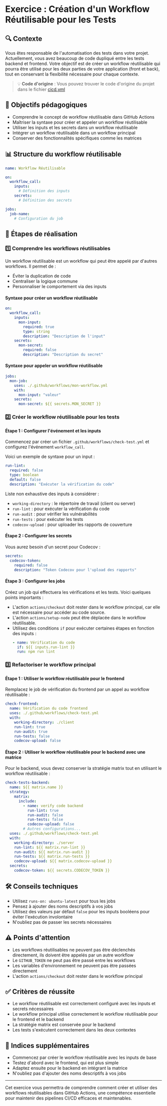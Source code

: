 # Exercice : Création d'un Workflow Réutilisable pour les Tests

## 🔍 Contexte

Vous êtes responsable de l'automatisation des tests dans votre projet. Actuellement, vous avez beaucoup de code dupliqué entre les tests backend et frontend. Votre objectif est de créer un workflow réutilisable qui pourra être utilisé pour les deux parties de votre application (front et back), tout en conservant la flexibilité nécessaire pour chaque contexte.

> 💡 **Code d'origine** : Vous pouvez trouver le code d'origine du projet dans le fichier [cicd.yml](cicd.yml)

## 🎯 Objectifs pédagogiques

* Comprendre le concept de workflow réutilisable dans GitHub Actions
* Maîtriser la syntaxe pour créer et appeler un workflow réutilisable
* Utiliser les inputs et les secrets dans un workflow réutilisable
* Intégrer un workflow réutilisable dans un workflow principal
* Conserver des fonctionnalités spécifiques comme les matrices

## 📊 Structure du workflow réutilisable

```yaml
name: Workflow Réutilisable

on:
  workflow_call:
    inputs:
      # Définition des inputs
    secrets:
      # Définition des secrets

jobs:
  job-name:
    # Configuration du job
```

## 📝 Étapes de réalisation

### 1️⃣ Comprendre les workflows réutilisables

Un workflow réutilisable est un workflow qui peut être appelé par d'autres workflows. Il permet de :
* Éviter la duplication de code
* Centraliser la logique commune
* Personnaliser le comportement via des inputs

#### Syntaxe pour créer un workflow réutilisable

```yaml
on:
  workflow_call:
    inputs:
      mon-input:
        required: true
        type: string
        description: "Description de l'input"
    secrets:
      mon-secret:
        required: false
        description: "Description du secret"
```

#### Syntaxe pour appeler un workflow réutilisable

```yaml
jobs:
  mon-job:
    uses: ./.github/workflows/mon-workflow.yml
    with:
      mon-input: "valeur"
    secrets:
      mon-secret: ${{ secrets.MON_SECRET }}
```

### 2️⃣ Créer le workflow réutilisable pour les tests

#### Étape 1 : Configurer l'événement et les inputs

Commencez par créer un fichier `.github/workflows/check-test.yml` et configurez l'événement `workflow_call`.

Voici un exemple de syntaxe pour un input :
```yaml
run-lint:
  required: false
  type: boolean
  default: false
  description: "Exécuter la vérification du code"
```

Liste non exhaustive des inputs à considérer :
* `working-directory` : le répertoire de travail (client ou server)
* `run-lint` : pour exécuter la vérification du code
* `run-audit` : pour vérifier les vulnérabilités
* `run-tests` : pour exécuter les tests
* `codecov-upload` : pour uploader les rapports de couverture

#### Étape 2 : Configurer les secrets

Vous aurez besoin d'un secret pour Codecov :
```yaml
secrets:
  codecov-token:
    required: false
    description: "Token Codecov pour l'upload des rapports"
```

#### Étape 3 : Configurer les jobs

Créez un job qui effectuera les vérifications et les tests. Voici quelques points importants :

* L'action `actions/checkout` doit rester dans le workflow principal, car elle est nécessaire pour accéder au code source.
* L'action `actions/setup-node` peut être déplacée dans le workflow réutilisable.
* Utilisez des conditions `if` pour exécuter certaines étapes en fonction des inputs :
  ```yaml
  - name: Vérification du code
    if: ${{ inputs.run-lint }}
    run: npm run lint
  ```

### 3️⃣ Refactoriser le workflow principal

#### Étape 1 : Utiliser le workflow réutilisable pour le frontend

Remplacez le job de vérification du frontend par un appel au workflow réutilisable :
```yaml
check-frontend:
  name: Vérification du code frontend
  uses: ./.github/workflows/check-test.yml
  with:
    working-directory: ./client
    run-lint: true
    run-audit: true
    run-tests: false
    codecov-upload: false
```

#### Étape 2 : Utiliser le workflow réutilisable pour le backend avec une matrice

Pour le backend, vous devez conserver la stratégie matrix tout en utilisant le workflow réutilisable :
```yaml
check-tests-backend:
  name: ${{ matrix.name }}
  strategy:
    matrix:
      include:
        - name: verify code backend
          run-lint: true
          run-audit: false
          run-tests: false
          codecov-upload: false
        # Autres configurations...
  uses: ./.github/workflows/check-test.yml
  with:
    working-directory: ./server
    run-lint: ${{ matrix.run-lint }}
    run-audit: ${{ matrix.run-audit }}
    run-tests: ${{ matrix.run-tests }}
    codecov-upload: ${{ matrix.codecov-upload }}
  secrets:
    codecov-token: ${{ secrets.CODECOV_TOKEN }}
```

## 🛠️ Conseils techniques

* Utilisez `runs-on: ubuntu-latest` pour tous les jobs
* Pensez à ajouter des noms descriptifs à vos jobs
* Utilisez des valeurs par défaut `false` pour les inputs booléens pour éviter l'exécution involontaire
* N'oubliez pas de passer les secrets nécessaires

## ⚠️ Points d'attention

* Les workflows réutilisables ne peuvent pas être déclenchés directement, ils doivent être appelés par un autre workflow
* Le `GITHUB_TOKEN` ne peut pas être passé entre les workflows
* Les variables d'environnement ne peuvent pas être passées directement
* L'action `actions/checkout` doit rester dans le workflow principal

## ✅ Critères de réussite

* Le workflow réutilisable est correctement configuré avec les inputs et secrets nécessaires
* Le workflow principal utilise correctement le workflow réutilisable pour le frontend et le backend
* La stratégie matrix est conservée pour le backend
* Les tests s'exécutent correctement dans les deux contextes

## 💭 Indices supplémentaires

* Commencez par créer le workflow réutilisable avec les inputs de base
* Testez d'abord avec le frontend, qui est plus simple
* Adaptez ensuite pour le backend en intégrant la matrice
* N'oubliez pas d'ajouter des noms descriptifs à vos jobs

---

Cet exercice vous permettra de comprendre comment créer et utiliser des workflows réutilisables dans GitHub Actions, une compétence essentielle pour maintenir des pipelines CI/CD efficaces et maintenables.